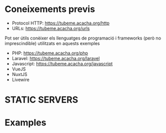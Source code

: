 # Coneixements previs

- Protocol HTTP: https://tubeme.acacha.org/http
- URLs: https://tubeme.acacha.org/urls

Pot ser útils conèixer els llenguatges de programació i frameworks (però no imprescindible) utilitzats en aquests exemples
- PHP: https://tubeme.acacha.org/php
- Laravel: https://tubeme.acacha.org/laravel
- Javascript: https://tubeme.acacha.org/javascript
- VueJS
- NuxtJS
- Livewire

# STATIC SERVERS

# Examples

